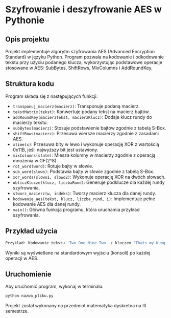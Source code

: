 # Szyfrowanie i deszyfrowanie AES w Pythonie

## Opis projektu
Projekt implementuje algorytm szyfrowania AES (Advanced Encryption Standard) w języku Python. Program pozwala na kodowanie i odkodowanie tekstu przy użyciu podanego klucza, wykorzystując podstawowe operacje stosowane w AES: SubBytes, ShiftRows, MixColumns i AddRoundKey.


## Struktura kodu
Program składa się z następujących funkcji:
- `transponuj_macierz(macierz)`: Transponuje podaną macierz.
- `tekstMatrix(tekst)`: Konwertuje podany tekst na macierz bajtów.
- `addRoundKey(macierzTekst, macierzKlucz)`: Dodaje klucz rundy do macierzy tekstu.
- `subBytes(macierz)`: Stosuje podstawienie bajtów zgodnie z tabelą S-Box.
- `shiftRows(macierz)`: Przesuwa wiersze macierzy zgodnie z zasadami AES.
- `xtime(x)`: Przesuwa bity w lewo i wykonuje operację XOR z wartością 0x11B, jeśli najwyższy bit jest ustawiony.
- `mixColumns(state)`: Miesza kolumny w macierzy zgodnie z operacją mnożenia w GF(2^8).
- `rot_word(word)`: Rotuje bajty w słowie.
- `sub_word(slowo)`: Podstawia bajty w słowie zgodnie z tabelą S-Box.
- `xor_words(slowo1, slowo2)`: Wykonuje operację XOR na dwóch słowach.
- `obliczKlucze(klucz, liczbaRund)`: Generuje podklucze dla każdej rundy szyfrowania.
- `stworz_macierz(w, indeks)`: Tworzy macierz klucza dla danej rundy.
- `kodowanie_aes(tekst, klucz, liczba_rund, i)`: Implementuje pełne kodowanie AES dla danej rundy.
- `main()`: Główna funkcja programu, która uruchamia przykład szyfrowania.

## Przykład użycia
```python
Przyklad: Kodowanie tekstu 'Two One Nine Two' z kluczem 'Thats my Kung Fu' oraz 10 rundami.
```
Wyniki są wyświetlane na standardowym wyjściu (konsoli) po każdej operacji w AES.

## Uruchomienie
Aby uruchomić program, wykonaj w terminalu:
```bash
python nazwa_pliku.py
```


Projekt został wykonany na przedmiot matematyka dyskretna na III semestrze.

